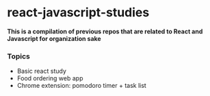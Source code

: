 # react-javascript-studies

**This is a compilation of previous repos that are related to React and Javascript for organization sake**

### Topics
 - Basic react study
 - Food ordering web app
 - Chrome extension: pomodoro timer + task list

